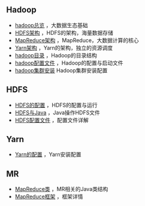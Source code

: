 ## Hadoop

-  [hadoop总览](hadoop.md) ，大数据生态基础
-  [HDFS架构](hadoop_hdfs.md) ，HDFS的架构，海量数据存储
-  [MapReduce架构](hadoop_MapReduce.md) ，MapReduce，大数据计算的核心
-  [Yarn架构](hadoop_yarn.md) ，Yarn的架构，独立的资源调度 
-  [hadoop目录](hadoop_setting_files.md) ，Hadoop的目录结构
-  [hadoop配置文件](hadoop_shell_files.md) ，Hadoop的配置与启动文件
-   [hadoop集群安装](hadoop_cluster_setup.md) Hadoop集群安装配置

## HDFS

-  [HDFS的配置](hadoop_hdfs_setup.md) ，HDFS的配置与运行
-  [HDFS与Java](hadoop_hdfs_java.md) ，Java操作HDFS文件 
-  [HDFS配置文件](hadoop_hdfs_data_files.md) ，配置文件详解

## Yarn

-  [Yarn的配置](hadoop_yarn_setup.md) ，Yarn安装配置

## MR

-  [MapReduce类](hadoop_mr_class.md) ，MR相关的Java类结构
-  [MapReduce框架](hadoop_mr_algorithm.md) ，框架详情